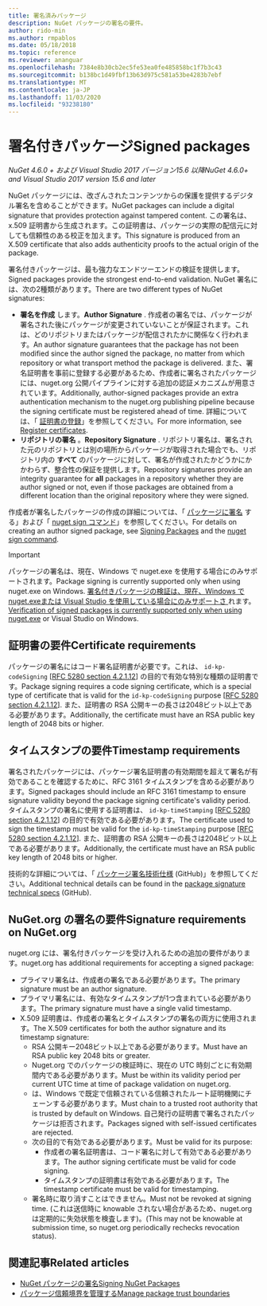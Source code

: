 ```yaml
---
title: 署名済みパッケージ
description: NuGet パッケージの署名の要件。
author: rido-min
ms.author: rmpablos
ms.date: 05/18/2018
ms.topic: reference
ms.reviewer: ananguar
ms.openlocfilehash: 7384e8b30cb2ec5fe53ea0fe485858bc1f7b3c43
ms.sourcegitcommit: b138bc1d49fbf13b63d975c581a53be4283b7ebf
ms.translationtype: MT
ms.contentlocale: ja-JP
ms.lasthandoff: 11/03/2020
ms.locfileid: "93238180"
---
```

# <a name="signed-packages"></a><span data-ttu-id="44dd5-103">署名付きパッケージ</span><span class="sxs-lookup"><span data-stu-id="44dd5-103">Signed packages</span></span>

<span data-ttu-id="44dd5-104">*NuGet 4.6.0 + および Visual Studio 2017 バージョン15.6 以降*</span><span class="sxs-lookup"><span data-stu-id="44dd5-104">*NuGet 4.6.0+ and Visual Studio 2017 version 15.6 and later*</span></span>

<span data-ttu-id="44dd5-105">NuGet パッケージには、改ざんされたコンテンツからの保護を提供するデジタル署名を含めることができます。</span><span class="sxs-lookup"><span data-stu-id="44dd5-105">NuGet packages can include a digital signature that provides protection against tampered content.</span></span> <span data-ttu-id="44dd5-106">この署名は、x.509 証明書から生成されます。この証明書は、パッケージの実際の配信元に対しても信頼性のある校正を加えます。</span><span class="sxs-lookup"><span data-stu-id="44dd5-106">This signature is produced from an X.509 certificate that also adds authenticity proofs to the actual origin of the package.</span></span>

<span data-ttu-id="44dd5-107">署名付きパッケージは、最も強力なエンドツーエンドの検証を提供します。</span><span class="sxs-lookup"><span data-stu-id="44dd5-107">Signed packages provide the strongest end-to-end validation.</span></span> <span data-ttu-id="44dd5-108">NuGet 署名には、次の2種類があります。</span><span class="sxs-lookup"><span data-stu-id="44dd5-108">There are two different types of NuGet signatures:</span></span>
- <span data-ttu-id="44dd5-109">**署名を作成** します。</span><span class="sxs-lookup"><span data-stu-id="44dd5-109">**Author Signature** .</span></span> <span data-ttu-id="44dd5-110">作成者の署名では、パッケージが署名された後にパッケージが変更されていないことが保証されます。これは、どのリポジトリまたはパッケージが配信されたかに関係なく行われます。</span><span class="sxs-lookup"><span data-stu-id="44dd5-110">An author signature guarantees that the package has not been modified since the author signed the package, no matter from which repository or what transport method the package is delivered.</span></span> <span data-ttu-id="44dd5-111">また、署名証明書を事前に登録する必要があるため、作成者に署名されたパッケージには、nuget.org 公開パイプラインに対する追加の認証メカニズムが用意されています。</span><span class="sxs-lookup"><span data-stu-id="44dd5-111">Additionally, author-signed packages provide an extra authentication mechanism to the nuget.org publishing pipeline because the signing certificate must be registered ahead of time.</span></span> <span data-ttu-id="44dd5-112">詳細については、「 [証明書の登録](#signature-requirements-on-nugetorg)」を参照してください。</span><span class="sxs-lookup"><span data-stu-id="44dd5-112">For more information, see [Register certificates](#signature-requirements-on-nugetorg).</span></span>
- <span data-ttu-id="44dd5-113">**リポジトリの署名** 。</span><span class="sxs-lookup"><span data-stu-id="44dd5-113">**Repository Signature** .</span></span> <span data-ttu-id="44dd5-114">リポジトリ署名は、署名された元のリポジトリとは別の場所からパッケージが取得された場合でも、リポジトリ内の **すべて** のパッケージに対して、署名が作成されたかどうかにかかわらず、整合性の保証を提供します。</span><span class="sxs-lookup"><span data-stu-id="44dd5-114">Repository signatures provide an integrity guarantee for **all** packages in a repository whether they are author signed or not, even if those packages are obtained from a different location than the original repository where they were signed.</span></span>   

<span data-ttu-id="44dd5-115">作成者が署名したパッケージの作成の詳細については、「 [パッケージに署名](../create-packages/Sign-a-package.md) する」および「 [nuget sign コマンド](../reference/cli-reference/cli-ref-sign.md)」を参照してください。</span><span class="sxs-lookup"><span data-stu-id="44dd5-115">For details on creating an author signed package, see [Signing Packages](../create-packages/Sign-a-package.md) and the [nuget sign command](../reference/cli-reference/cli-ref-sign.md).</span></span>

> [!Important]
> <span data-ttu-id="44dd5-116">パッケージの署名は、現在、Windows で nuget.exe を使用する場合にのみサポートされます。</span><span class="sxs-lookup"><span data-stu-id="44dd5-116">Package signing is currently supported only when using nuget.exe on Windows.</span></span> <span data-ttu-id="44dd5-117">[署名付きパッケージの検証は、現在、Windows で nuget.exeまたは Visual Studio を使用している場合にのみサポートさ ](../reference/cli-reference/cli-ref-verify.md) れます。</span><span class="sxs-lookup"><span data-stu-id="44dd5-117">[Verification of signed packages is currently supported only when using nuget.exe](../reference/cli-reference/cli-ref-verify.md) or Visual Studio on Windows.</span></span>

## <a name="certificate-requirements"></a><span data-ttu-id="44dd5-118">証明書の要件</span><span class="sxs-lookup"><span data-stu-id="44dd5-118">Certificate requirements</span></span>

<span data-ttu-id="44dd5-119">パッケージの署名にはコード署名証明書が必要です。これは、 `id-kp-codeSigning` [[RFC 5280 section 4.2.1.12](https://tools.ietf.org/html/rfc5280#section-4.2.1.12)] の目的で有効な特別な種類の証明書です。</span><span class="sxs-lookup"><span data-stu-id="44dd5-119">Package signing requires a code signing certificate, which is a special type of certificate that is valid for the `id-kp-codeSigning` purpose [[RFC 5280 section 4.2.1.12](https://tools.ietf.org/html/rfc5280#section-4.2.1.12)].</span></span> <span data-ttu-id="44dd5-120">また、証明書の RSA 公開キーの長さは2048ビット以上である必要があります。</span><span class="sxs-lookup"><span data-stu-id="44dd5-120">Additionally, the certificate must have an RSA public key length of 2048 bits or higher.</span></span>

## <a name="timestamp-requirements"></a><span data-ttu-id="44dd5-121">タイムスタンプの要件</span><span class="sxs-lookup"><span data-stu-id="44dd5-121">Timestamp requirements</span></span>

<span data-ttu-id="44dd5-122">署名されたパッケージには、パッケージ署名証明書の有効期間を超えて署名が有効であることを確認するために、RFC 3161 タイムスタンプを含める必要があります。</span><span class="sxs-lookup"><span data-stu-id="44dd5-122">Signed packages should include an RFC 3161 timestamp to ensure signature validity beyond the package signing certificate's validity period.</span></span> <span data-ttu-id="44dd5-123">タイムスタンプの署名に使用する証明書は、 `id-kp-timeStamping` [[RFC 5280 section 4.2.1.12](https://tools.ietf.org/html/rfc5280#section-4.2.1.12)] の目的で有効である必要があります。</span><span class="sxs-lookup"><span data-stu-id="44dd5-123">The certificate used to sign the timestamp must be valid for the `id-kp-timeStamping` purpose [[RFC 5280 section 4.2.1.12](https://tools.ietf.org/html/rfc5280#section-4.2.1.12)].</span></span> <span data-ttu-id="44dd5-124">また、証明書の RSA 公開キーの長さは2048ビット以上である必要があります。</span><span class="sxs-lookup"><span data-stu-id="44dd5-124">Additionally, the certificate must have an RSA public key length of 2048 bits or higher.</span></span>

<span data-ttu-id="44dd5-125">技術的な詳細については、「 [パッケージ署名技術仕様](https://github.com/NuGet/Home/wiki/Package-Signatures-Technical-Details) (GitHub)」を参照してください。</span><span class="sxs-lookup"><span data-stu-id="44dd5-125">Additional technical details can be found in the [package signature technical specs](https://github.com/NuGet/Home/wiki/Package-Signatures-Technical-Details) (GitHub).</span></span>

## <a name="signature-requirements-on-nugetorg"></a><span data-ttu-id="44dd5-126">NuGet.org の署名の要件</span><span class="sxs-lookup"><span data-stu-id="44dd5-126">Signature requirements on NuGet.org</span></span>

<span data-ttu-id="44dd5-127">nuget.org には、署名付きパッケージを受け入れるための追加の要件があります。</span><span class="sxs-lookup"><span data-stu-id="44dd5-127">nuget.org has additional requirements for accepting a signed package:</span></span>

- <span data-ttu-id="44dd5-128">プライマリ署名は、作成者の署名である必要があります。</span><span class="sxs-lookup"><span data-stu-id="44dd5-128">The primary signature must be an author signature.</span></span>
- <span data-ttu-id="44dd5-129">プライマリ署名には、有効なタイムスタンプが1つ含まれている必要があります。</span><span class="sxs-lookup"><span data-stu-id="44dd5-129">The primary signature must have a single valid timestamp.</span></span>
- <span data-ttu-id="44dd5-130">X.509 証明書は、作成者の署名とタイムスタンプの署名の両方に使用されます。</span><span class="sxs-lookup"><span data-stu-id="44dd5-130">The X.509 certificates for both the author signature and its timestamp signature:</span></span>
  - <span data-ttu-id="44dd5-131">RSA 公開キー2048ビット以上である必要があります。</span><span class="sxs-lookup"><span data-stu-id="44dd5-131">Must have an RSA public key 2048 bits or greater.</span></span>
  - <span data-ttu-id="44dd5-132">Nuget.org でのパッケージの検証時に、現在の UTC 時刻ごとに有効期間内である必要があります。</span><span class="sxs-lookup"><span data-stu-id="44dd5-132">Must be within its validity period per current UTC time at time of package validation on nuget.org.</span></span>
  - <span data-ttu-id="44dd5-133">は、Windows で既定で信頼されている信頼されたルート証明機関にチェーンする必要があります。</span><span class="sxs-lookup"><span data-stu-id="44dd5-133">Must chain to a trusted root authority that is trusted by default on Windows.</span></span> <span data-ttu-id="44dd5-134">自己発行の証明書で署名されたパッケージは拒否されます。</span><span class="sxs-lookup"><span data-stu-id="44dd5-134">Packages signed with self-issued certificates are rejected.</span></span>
  - <span data-ttu-id="44dd5-135">次の目的で有効である必要があります。</span><span class="sxs-lookup"><span data-stu-id="44dd5-135">Must be valid for its purpose:</span></span> 
    - <span data-ttu-id="44dd5-136">作成者の署名証明書は、コード署名に対して有効である必要があります。</span><span class="sxs-lookup"><span data-stu-id="44dd5-136">The author signing certificate must be valid for code signing.</span></span>
    - <span data-ttu-id="44dd5-137">タイムスタンプの証明書は有効である必要があります。</span><span class="sxs-lookup"><span data-stu-id="44dd5-137">The timestamp certificate must be valid for timestamping.</span></span>
  - <span data-ttu-id="44dd5-138">署名時に取り消すことはできません。</span><span class="sxs-lookup"><span data-stu-id="44dd5-138">Must not be revoked at signing time.</span></span> <span data-ttu-id="44dd5-139">(これは送信時に knowable されない場合があるため、nuget.org は定期的に失効状態を検査します)。</span><span class="sxs-lookup"><span data-stu-id="44dd5-139">(This may not be knowable at submission time, so nuget.org periodically rechecks revocation status).</span></span>
  
  
## <a name="related-articles"></a><span data-ttu-id="44dd5-140">関連記事</span><span class="sxs-lookup"><span data-stu-id="44dd5-140">Related articles</span></span>

- [<span data-ttu-id="44dd5-141">NuGet パッケージの署名</span><span class="sxs-lookup"><span data-stu-id="44dd5-141">Signing NuGet Packages</span></span>](../create-packages/Sign-a-Package.md)
- [<span data-ttu-id="44dd5-142">パッケージ信頼境界を管理する</span><span class="sxs-lookup"><span data-stu-id="44dd5-142">Manage package trust boundaries</span></span>](../consume-packages/installing-signed-packages.md)
